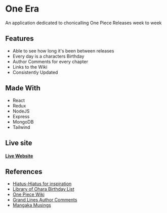 <h1>One Era</h1>
<p>An application dedicated to chonicalling One Piece Releases week to week</p>
<h2>Features</h2>
<ul>
  <li>Able to see how long it's been between releases</li>
  <li>Every day is a characters Birthday</li>
  <li>Author Comments for every chapter</li>
  <li>Links to the Wiki</li>
  <li>Consistently Updated</li>
</ul>
<h2>Made With</h2>
<ul>
  <li>React</li>
  <li>Redux</li>
  <li>NodeJS</li>
  <li>Express</li>
  <li>MongoDB</li>
  <li>Tailwind</li>
</ul>

<h2>Live site</h2>
<h4>
  <a href="https://oneerea.io" rel="_blank">Live Website</a>
</h4>
<h2>References</h2>
<ul>
  <li>
    <a href="https://hiatus-hiatus.github.io/">Hiatus-Hiatus for inspiration</a>
  </li>
  <li>
    <a href="https://thelibraryofohara.com/birthday-calendar/">Library of Ohara Birthday List</a>
  </li>
  <li>
    <a href="https://onepiece.fandom.com/wiki/One_Piece_Wiki">One Piece Wiki</a>
  </li>
  <li>
    <a href="https://www.thegrandline.com/odatocLIVE.htm">Grand Lines Author Comments</a>
  </li>
  <li>
    <a href="https://www.viz.com/blog/tagged/1816/mangaka-musings">Mangaka Musings</a>
  </li>
</ul>
